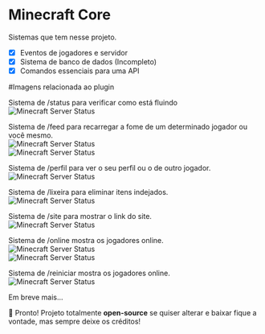 # Minecraft Core

Sistemas que tem nesse projeto.

- [x] Eventos de jogadores e servidor
- [x] Sistema de banco de dados (Incompleto)
- [x] Comandos essenciais para uma API

#Imagens relacionada ao plugin

Sistema de /status para verificar como está fluindo
<br/>
<img src="https://i.imgur.com/tCT3hMW.png" alt="Minecraft Server Status"/>

Sistema de /feed para recarregar a fome de um determinado jogador ou você mesmo.
<br/>
<img src="https://i.imgur.com/oOTBtjr.png" alt="Minecraft Server Status"/><br/>
<img src="https://i.imgur.com/T6aYM35.png" alt="Minecraft Server Status"/>

Sistema de /perfil para ver o seu perfil ou o de outro jogador.
<br/>
<img src="https://i.imgur.com/FLhemTy.png" alt="Minecraft Server Status"/>

Sistema de /lixeira para eliminar itens indejados.
<br/>
<img src="https://i.imgur.com/gU4khTb.png" alt="Minecraft Server Status"/>

Sistema de /site para mostrar o link do site.
<br/>
<img src="https://i.imgur.com/fUvSpGL.png" alt="Minecraft Server Status"/>

Sistema de /online mostra os jogadores online.
<br/>
<img src="https://i.imgur.com/VopkM8a.png" alt="Minecraft Server Status"/><br/>
<img src="https://i.imgur.com/fRdk1p7.png" alt="Minecraft Server Status"/>

Sistema de /reiniciar mostra os jogadores online.
<br/>
<img src="https://i.imgur.com/VdFFicu.png" alt="Minecraft Server Status"/>

Em breve mais...

🥰 Pronto! Projeto totalmente <b>open-source</b> se quiser alterar e baixar fique a vontade, mas sempre deixe os créditos!
